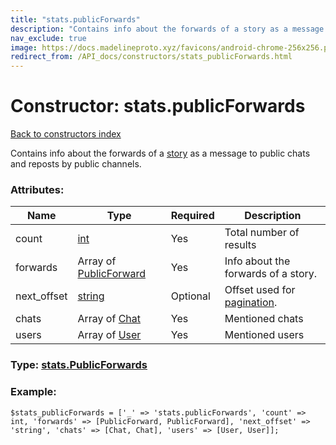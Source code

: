 ```yaml
---
title: "stats.publicForwards"
description: "Contains info about the forwards of a story as a message to public chats and reposts by public channels."
nav_exclude: true
image: https://docs.madelineproto.xyz/favicons/android-chrome-256x256.png
redirect_from: /API_docs/constructors/stats_publicForwards.html
---
```

# Constructor: stats.publicForwards  
[Back to constructors index](/API_docs/constructors/index.html)



Contains info about the forwards of a [story](https://core.telegram.org/api/stories) as a message to public chats and reposts by public channels.

### Attributes:

| Name     |    Type       | Required | Description |
|----------|---------------|----------|-------------|
|count|[int](/API_docs/types/int.html) | Yes|Total number of results|
|forwards|Array of [PublicForward](/API_docs/types/PublicForward.html) | Yes|Info about the forwards of a story.|
|next\_offset|[string](/API_docs/types/string.html) | Optional|Offset used for [pagination](https://core.telegram.org/api/offsets).|
|chats|Array of [Chat](/API_docs/types/Chat.html) | Yes|Mentioned chats|
|users|Array of [User](/API_docs/types/User.html) | Yes|Mentioned users|



### Type: [stats.PublicForwards](/API_docs/types/stats.PublicForwards.html)


### Example:

```
$stats_publicForwards = ['_' => 'stats.publicForwards', 'count' => int, 'forwards' => [PublicForward, PublicForward], 'next_offset' => 'string', 'chats' => [Chat, Chat], 'users' => [User, User]];
```  
